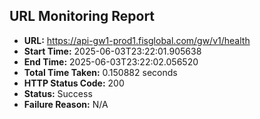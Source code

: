 ## URL Monitoring Report

- **URL:** https://api-gw1-prod1.fisglobal.com/gw/v1/health
- **Start Time:** 2025-06-03T23:22:01.905638
- **End Time:** 2025-06-03T23:22:02.056520
- **Total Time Taken:** 0.150882 seconds
- **HTTP Status Code:** 200
- **Status:** Success
- **Failure Reason:** N/A
